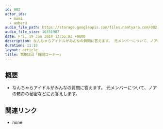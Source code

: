 ```yaml
---
id: 002
actor_ids:
  - mami
  - aoharu
audio_file_path: https://storage.googleapis.com/files.nantyara.com/002.mp3
audio_file_size: 16351987
date: Fri, 19 Jan 2018 13:55:02 +0000
description: なんちゃらアイドルがみんなの質問に答えます。 元メンバーについて、ノアの箱舟の秘密などにお答えします。
duration: 11:18
layout: article
title: 第002回「質問コーナー」
---
```

## 概要

* なんちゃらアイドルがみんなの質問に答えます。 元メンバーについて、ノアの箱舟の秘密などにお答えします。

## 関連リンク

* none
